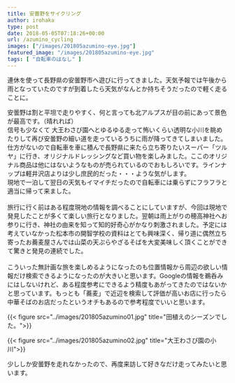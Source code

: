 ```yaml
---
title: 安曇野をサイクリング
author: irohaka
type: post
date: 2018-05-05T07:18:26+00:00
url: /azumino_cycling
images: ["/images/201805azumino-eye.jpg"]
featured_image: "/images/201805azumino-eye.jpg"
tags: [ "自転車のはなし" ]
---
```


連休を使って長野県の安曇野市へ遊びに行ってきました。天気予報では午後から雨となっていたのですが到着したら天気がなんとか持ちそうだったので軽く走ることに。<!--more-->

安曇野は割と平坦で走りやすく、何と言っても北アルプスが目の前にあって景色が最高です。（晴れれば）  
信号も少なくて
大王わさび園へとゆるゆる走って怖いくらい透明な小川を眺めたりして再び安曇野の細い道を走っているうちに雨が降ってきてしまいました。  
仕方がないので自転車を車に積んで長野県に来たら立ち寄りたいスーパー「ツルヤ」に行き、オリジナルドレッシングなど買い物を楽しみました。ここのオリジナル商品は他にはないようなものが売られているのでおもしろいです。ラインナップは軽井沢店よりは少し庶民的だった・・・ような気がします。  
現地で一泊して翌日の天気もイマイチだったので自転車には乗らずにフラフラと適当に帰って来ました。  
<br>
旅行に行く前はある程度現地の情報を調べることにしていますが、今回は現地で発見したことが多くて楽しい旅行となりました。翌朝は雨上がりの穂高神社へお参りに行き、神社の由来を知って知的好奇心がかなり刺激されました。予定には考えていなかった松本市の開智学校の資料はとても興味深く、帰り道に偶然立ち寄ったお蕎麦屋さんでは山菜の天ぷらやざるそばを大変美味しく頂くことができて驚きと発見の連続でした。  
<br>
こういった無計画な旅を楽しめるようになったのも位置情報から周辺の欲しい情報だけ検索できるようになったのが大きいと思います。Googleの情報を鵜呑みにはしないけれど、ある程度参考にできるよう精度もあがってきたのではないかと思っています。もっとも「蕎麦」で近辺を検索して評価が高いお店に行ったら中華そばのお店だったというオチもあるので参考程度でいいと思います。

{{< figure src="../images/201805azumino01.jpg" title="田植えのシーズンでした。">}}

{{< figure src="../images/201805azumino02.jpg" title="大王わさび園の小川">}}


少ししか安曇野を走れなかったので、再度来訪して好きなだけ走ってみたいと思います。